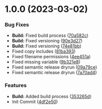 # 1.0.0 (2023-03-02)


### Bug Fixes

* **Build:** Fixed build process ([70a582c](https://github.com/oblakstudio/action-pack-wp-plugin/commit/70a582c8f5e37864ae5c2bb29ed7c1de10f9322f))
* **Build:** Fixed versioning ([90e3d27](https://github.com/oblakstudio/action-pack-wp-plugin/commit/90e3d27a88c55c2093fa72fbd9691ed3a12e280e))
* **Build:** Fixed versioning ([74e81bb](https://github.com/oblakstudio/action-pack-wp-plugin/commit/74e81bbfde77f569c815a14058cd52aabe7da8b9))
* Fixed copy includes ([81ba393](https://github.com/oblakstudio/action-pack-wp-plugin/commit/81ba3936a79de84b3ac1b506007e1c167c5fd870))
* Fixed filename permissions ([4ee451a](https://github.com/oblakstudio/action-pack-wp-plugin/commit/4ee451abbea94a1620bc4ca607c976d56a4df36a))
* Fixed missing variable ([9b321e8](https://github.com/oblakstudio/action-pack-wp-plugin/commit/9b321e8ef434a591e55b0f9b405561b0ea331976))
* Fixed semantic release dryrun ([09a79ce](https://github.com/oblakstudio/action-pack-wp-plugin/commit/09a79ced901fb592f717076525022d49a956b2d5))
* Fixed semantic release dryrun ([7a70ad4](https://github.com/oblakstudio/action-pack-wp-plugin/commit/7a70ad45fba2e17023d012d1812e2bccd38b1aab))


### Features

* **Build:** Added build process ([353265d](https://github.com/oblakstudio/action-pack-wp-plugin/commit/353265d5e6a57d3a5c25e1e9d9f8fc13a2a5e56b))
* Init Commit ([4df2e50](https://github.com/oblakstudio/action-pack-wp-plugin/commit/4df2e50a543b06a2dfffe18037ece83dd4ae3d34))
